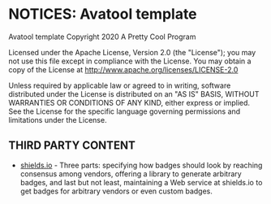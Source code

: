 # NOTICES: Avatool template
Avatool template
Copyright 2020 A Pretty Cool Program

Licensed under the Apache License, Version 2.0 (the "License"); you may not use this file except in
compliance with the License. You may obtain a copy of the License at
http://www.apache.org/licenses/LICENSE-2.0

Unless required by applicable law or agreed to in writing, software distributed under the License is
distributed on an "AS IS" BASIS, WITHOUT WARRANTIES OR CONDITIONS OF ANY KIND, either express or implied.
See the License for the specific language governing permissions and limitations under the License.

## THIRD PARTY CONTENT
* [shields.io](https://shields.io/) - Three parts: specifying how badges should look by reaching consensus among vendors, offering a library to generate arbitrary badges, and last but not least, maintaining a Web service at shields.io to get badges for arbitrary vendors or even custom badges.